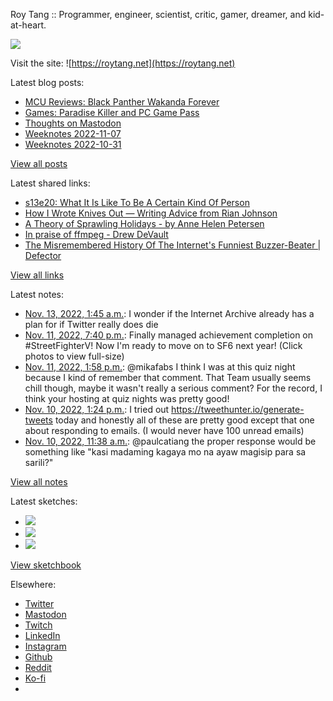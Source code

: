 Roy Tang :: Programmer, engineer, scientist, critic, gamer, dreamer, and kid-at-heart.

![](https://roytang.net/static/img/profile.jpg)

Visit the site: ![https://roytang.net](https://roytang.net)

Latest blog posts:

- [MCU Reviews: Black Panther Wakanda Forever](https://roytang.net/2022/11/wakanda-forever/)
- [Games: Paradise Killer and PC Game Pass](https://roytang.net/2022/11/paradise-killer/)
- [Thoughts on Mastodon](https://roytang.net/2022/11/mastodon/)
- [Weeknotes 2022-11-07](https://roytang.net/2022/11/weeknotes-11-07/)
- [Weeknotes 2022-10-31](https://roytang.net/2022/10/weeknotes-10-30/)

[View all posts](https://roytang.net/blog)

Latest shared links:

- [s13e20: What It Is Like To Be A Certain Kind Of Person](https://roytang.net/2022/11/c266f32d3824e71f919217624bba7226/)
- [How I Wrote Knives Out — Writing Advice from Rian Johnson](https://roytang.net/2022/11/f8c9cdce2e921bc6e706b42e8721404c/)
- [A Theory of Sprawling Holidays  - by Anne Helen Petersen](https://roytang.net/2022/11/7620dec02555d6b783548e1d0dc8e33c/)
- [In praise of ffmpeg - Drew DeVault](https://roytang.net/2022/11/0e5aba6a17f29c2a357e63e427ba0e39/)
- [The Misremembered History Of The Internet&#x27;s Funniest Buzzer-Beater | Defector](https://roytang.net/2022/11/76723d84ba9257897bf281403e046151/)

[View all links](https://roytang.net/links)

Latest notes:

- [Nov. 13, 2022, 1:45 a.m.](https://roytang.net/2022/11/68e5fb075549e229558962afdd9bb363/): I wonder if the Internet Archive already has a plan for if Twitter really does die
- [Nov. 11, 2022, 7:40 p.m.](https://roytang.net/2022/11/1591033088699961344/): Finally managed achievement completion on #StreetFighterV! Now I&#x27;m ready to move on to SF6 next year! (Click photos to view full-size)
- [Nov. 11, 2022, 1:58 p.m.](https://roytang.net/2022/11/1590946971715792896/): @mikafabs I think I was at this quiz night because I kind of remember that comment. That Team usually seems chill though, maybe it wasn&#x27;t really a serious comment? For the record, I think your hosting at quiz nights was pretty good!
- [Nov. 10, 2022, 1:24 p.m.](https://roytang.net/2022/11/dada1d361d46749900f410659fb33368/): I tried out https://tweethunter.io/generate-tweets today and honestly all of these are pretty good except that one about responding to emails. (I would never have 100 unread emails)
- [Nov. 10, 2022, 11:38 a.m.](https://roytang.net/2022/11/1590549484869943300/): @paulcatiang the proper response would be something like &quot;kasi madaming kagaya mo na ayaw magisip para sa sarili?&quot;

[View all notes](https://roytang.net/notes)

Latest sketches:


- ![](https://roytang.net/media/cache/f5/83/f583e6f8cabb768e013c3292f03b5274.jpg)
- ![](https://roytang.net/media/cache/dc/31/dc31bec42193147458f2e50c9a7fe4ac.jpg)
- ![](https://roytang.net/media/cache/73/2b/732bd4c80057609c59932ce77d753675.jpg)

[View sketchbook](https://roytang.net/albums/sketchbook)


Elsewhere:

- [Twitter](https://twitter.com/roytang)
- [Mastodon](https://indieweb.social/@roytang)
- [Twitch](https://twitch.tv/twitchyroy)
- [LinkedIn](https://www.linkedin.com/in/roytang)
- [Instagram](https://instagram.com/roytang0400)
- [Github](https://github.com/roytang)
- [Reddit](https://reddit.com/u/hungryroy)
- [Ko-fi](https://ko-fi.com/roytang)
- [](mailto:hello@roytang.net)